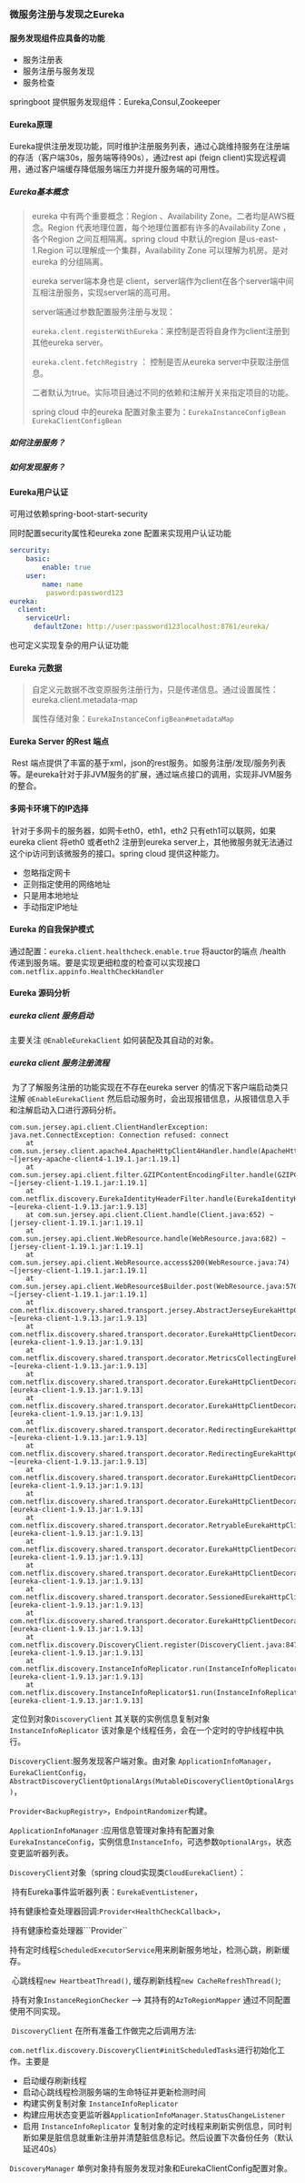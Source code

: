### 微服务注册与发现之Eureka

#### 服务发现组件应具备的功能

- 服务注册表
- 服务注册与服务发现
- 服务检查

springboot 提供服务发现组件：Eureka,Consul,Zookeeper

#### Eureka原理

​	Eureka提供注册发现功能，同时维护注册服务列表，通过心跳维持服务在注册端的存活（客户端30s，服务端等待90s），通过rest api (feign client)实现远程调用，通过客户端缓存降低服务端压力并提升服务端的可用性。

##### Eureka基本概念

> eureka 中有两个重要概念：Region 、Availability Zone。二者均是AWS概念。Region 代表地理位置，每个地理位置都有许多的Availability Zone ，各个Region 之间互相隔离。spring cloud 中默认的region 是us-east-1.Region 可以理解成一个集群，Availability Zone 可以理解为机房。是对eureka 的分组隔离。
>
> eureka server端本身也是 client，server端作为client在各个server端中间互相注册服务，实现server端的高可用。
>
> server端通过参数配置服务注册与发现：
>
> ``eureka.clent.registerWithEureka``：来控制是否将自身作为client注册到其他eureka server。
>
> ``eureka.clent.fetchRegistry`` ： 控制是否从eureka server中获取注册信息。
>
> 二者默认为true。实际项目通过不同的依赖和注解开关来指定项目的功能。
>
> spring cloud 中的eureka 配置对象主要为：``EurekaInstanceConfigBean``   ``EurekaClientConfigBean``

##### 如何注册服务？

##### 如何发现服务？

#### Eureka用户认证

可用过依赖spring-boot-start-security

同时配置security属性和eureka zone 配置来实现用户认证功能

```yaml
sercurity:
	basic:
		enable: true
	user:
		name: name
         pasword:password123
eureka:
  client:
    serviceUrl:
      defaultZone: http://user:password123localhost:8761/eureka/
```

也可定义实现复杂的用户认证功能

#### Eureka 元数据

> 自定义元数据不改变原服务注册行为，只是传递信息。通过设置属性：eureka.client.metadata-map
>
> 属性存储对象：``EurekaInstanceConfigBean#metadataMap``

#### Eureka Server 的Rest 端点

​		Rest 端点提供了丰富的基于xml，json的rest服务。如服务注册/发现/服务列表等。是eureka针对于非JVM服务的扩展，通过端点接口的调用，实现非JVM服务的整合。

#### 多网卡环境下的IP选择

​	针对于多网卡的服务器，如网卡eth0，eth1，eth2 只有eth1可以联网，如果eureka client 将eth0 或者eth2 注册到eureka server上，其他微服务就无法通过这个ip访问到该微服务的接口。spring cloud 提供这种能力。

- 忽略指定网卡
- 正则指定使用的网络地址
- 只是用本地地址
- 手动指定IP地址

#### Eureka 的自我保护模式

通过配置：``eureka.client.healthcheck.enable.true`` 将auctor的端点 /health 传递到服务端。要是实现更细粒度的检查可以实现接口``com.netflix.appinfo.HealthCheckHandler``

#### Eureka 源码分析

##### eureka client 服务启动

主要关注 ``@EnableEurekaClient`` 如何装配及其自动的对象。

##### eureka client 服务注册流程

​	为了了解服务注册的功能实现在不存在eureka server 的情况下客户端启动类只注解 ``@EnableEurekaClient`` 然后启动服务时，会出现报错信息，从报错信息入手和注解启动入口进行源码分析。

```text
com.sun.jersey.api.client.ClientHandlerException: java.net.ConnectException: Connection refused: connect
	at com.sun.jersey.client.apache4.ApacheHttpClient4Handler.handle(ApacheHttpClient4Handler.java:187) ~[jersey-apache-client4-1.19.1.jar:1.19.1]
	at com.sun.jersey.api.client.filter.GZIPContentEncodingFilter.handle(GZIPContentEncodingFilter.java:123) ~[jersey-client-1.19.1.jar:1.19.1]
	at com.netflix.discovery.EurekaIdentityHeaderFilter.handle(EurekaIdentityHeaderFilter.java:27) ~[eureka-client-1.9.13.jar:1.9.13]
	at com.sun.jersey.api.client.Client.handle(Client.java:652) ~[jersey-client-1.19.1.jar:1.19.1]
	at com.sun.jersey.api.client.WebResource.handle(WebResource.java:682) ~[jersey-client-1.19.1.jar:1.19.1]
	at com.sun.jersey.api.client.WebResource.access$200(WebResource.java:74) ~[jersey-client-1.19.1.jar:1.19.1]
	at com.sun.jersey.api.client.WebResource$Builder.post(WebResource.java:570) ~[jersey-client-1.19.1.jar:1.19.1]
	at com.netflix.discovery.shared.transport.jersey.AbstractJerseyEurekaHttpClient.register(AbstractJerseyEurekaHttpClient.java:56) ~[eureka-client-1.9.13.jar:1.9.13]
	at com.netflix.discovery.shared.transport.decorator.EurekaHttpClientDecorator$1.execute(EurekaHttpClientDecorator.java:59) [eureka-client-1.9.13.jar:1.9.13]
	at com.netflix.discovery.shared.transport.decorator.MetricsCollectingEurekaHttpClient.execute(MetricsCollectingEurekaHttpClient.java:73) ~[eureka-client-1.9.13.jar:1.9.13]
	at com.netflix.discovery.shared.transport.decorator.EurekaHttpClientDecorator.register(EurekaHttpClientDecorator.java:56) [eureka-client-1.9.13.jar:1.9.13]
	at com.netflix.discovery.shared.transport.decorator.EurekaHttpClientDecorator$1.execute(EurekaHttpClientDecorator.java:59) [eureka-client-1.9.13.jar:1.9.13]
	at com.netflix.discovery.shared.transport.decorator.RedirectingEurekaHttpClient.executeOnNewServer(RedirectingEurekaHttpClient.java:118) ~[eureka-client-1.9.13.jar:1.9.13]
	at com.netflix.discovery.shared.transport.decorator.RedirectingEurekaHttpClient.execute(RedirectingEurekaHttpClient.java:79) ~[eureka-client-1.9.13.jar:1.9.13]
	at com.netflix.discovery.shared.transport.decorator.EurekaHttpClientDecorator.register(EurekaHttpClientDecorator.java:56) [eureka-client-1.9.13.jar:1.9.13]
	at com.netflix.discovery.shared.transport.decorator.EurekaHttpClientDecorator$1.execute(EurekaHttpClientDecorator.java:59) [eureka-client-1.9.13.jar:1.9.13]
	at com.netflix.discovery.shared.transport.decorator.RetryableEurekaHttpClient.execute(RetryableEurekaHttpClient.java:120) [eureka-client-1.9.13.jar:1.9.13]
	at com.netflix.discovery.shared.transport.decorator.EurekaHttpClientDecorator.register(EurekaHttpClientDecorator.java:56) [eureka-client-1.9.13.jar:1.9.13]
	at com.netflix.discovery.shared.transport.decorator.EurekaHttpClientDecorator$1.execute(EurekaHttpClientDecorator.java:59) [eureka-client-1.9.13.jar:1.9.13]
	at com.netflix.discovery.shared.transport.decorator.SessionedEurekaHttpClient.execute(SessionedEurekaHttpClient.java:77) [eureka-client-1.9.13.jar:1.9.13]
	at com.netflix.discovery.shared.transport.decorator.EurekaHttpClientDecorator.register(EurekaHttpClientDecorator.java:56) [eureka-client-1.9.13.jar:1.9.13]
	at com.netflix.discovery.DiscoveryClient.register(DiscoveryClient.java:847) [eureka-client-1.9.13.jar:1.9.13]
	at com.netflix.discovery.InstanceInfoReplicator.run(InstanceInfoReplicator.java:121) [eureka-client-1.9.13.jar:1.9.13]
	at com.netflix.discovery.InstanceInfoReplicator$1.run(InstanceInfoReplicator.java:101) [eureka-client-1.9.13.jar:1.9.13]
```

​	定位到对象``DiscoveryClient`` 其关联的实例信息复制对象 ``InstanceInfoReplicator`` 该对象是个线程任务，会在一个定时的守护线程中执行。

``DiscoveryClient``:服务发现客户端对象。由对象 ``ApplicationInfoManager``，``EurekaClientConfig``，`AbstractDiscoveryClientOptionalArgs(MutableDiscoveryClientOptionalArgs)`，

`Provider<BackupRegistry>`，``EndpointRandomizer``构建。

``ApplicationInfoManager`` :应用信息管理对象持有配置对象``EurekaInstanceConfig``，实例信息``InstanceInfo``，可选参数``OptionalArgs``，状态变更监听器列表。	

``DiscoveryClient``对象（spring cloud实现类``CloudEurekaClient``）：

​	持有Eureka事件监听器列表：``EurekaEventListener``，

​	持有健康检查处理器回调:``Provider<HealthCheckCallback>``，

​	持有健康检查处理器```Provider<HealthCheckHandler>``

​	持有定时线程``ScheduledExecutorService``用来刷新服务地址，检测心跳，刷新缓存。

​	心跳线程``new HeartbeatThread()``, 缓存刷新线程``new CacheRefreshThread()``;

​	持有对象``InstanceRegionChecker``  -->  其持有的``AzToRegionMapper`` 通过不同配置使用不同实现。

​	``DiscoveryClient`` 在所有准备工作做完之后调用方法:

``com.netflix.discovery.DiscoveryClient#initScheduledTasks``进行初始化工作。主要是

- 启动缓存刷新线程
- 启动心跳线程检测服务端的生命特征并更新检测时间
- 构建实例复制对象 ``InstanceInfoReplicator`` 
- 构建应用状态变更监听器``ApplicationInfoManager.StatusChangeListener``
- 启用 ``InstanceInfoReplicator`` 复制对象的定时线程来刷新实例信息，同时判断如果是脏信息就重新注册并清楚脏信息标记。然后设置下次备份任务（默认延迟40s）

``DiscoveryManager`` 单例对象持有服务发现对象和EurekaClientConfig配置对象。